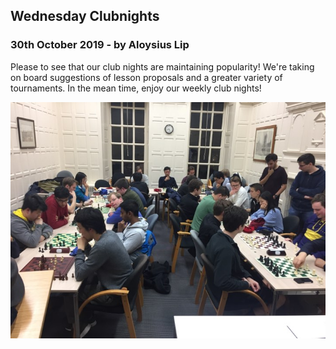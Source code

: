 ## Wednesday Clubnights

### 30th October 2019 - by Aloysius Lip

Please to see that our club nights are maintaining popularity! We're taking on board suggestions of lesson proposals and a greater variety of tournaments. In the mean time, enjoy our weekly club nights!

![](../images/clubnight1.png)